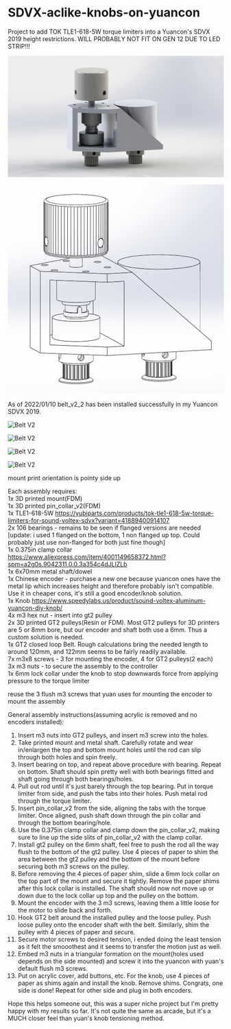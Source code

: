 # SDVX-aclike-knobs-on-yuancon
Project to add TOK TLE1-618-5W torque limiters into a Yuancon's SDVX 2019 height restrictions.  WILL PROBABLY NOT FIT ON GEN 12 DUE TO LED STRIP!!!

![Belt V2](images/belt_v2-2_1.JPG)

![Belt V2](images/belt_v2-2_2.JPG)

As of 2022/01/10 belt_v2_2 has been installed successfully in my Yuancon SDVX 2019.

![Belt V2](images/belt_v2-2_3.JPG)

![Belt V2](images/belt_v2-2_4.JPG)

![Belt V2](images/belt_v2-2_5.jpg)

![Belt V2](images/belt_v2-2_6.JPG)

mount print orientation is pointy side up

Each assembly requires:  
1x 3D printed mount(FDM)  
1x 3D printed pin_collar_v2(FDM)  
1x TLE1-618-5W https://yubiparts.com/products/tok-tle1-618-5w-torque-limiters-for-sound-voltex-sdvx?variant=41889400914107  
2x 106 bearings - remains to be seen if flanged versions are needed   [update: i used 1 flanged on the bottom, 1 non flanged up top.  Could probably just use non-flanged for both just fine though]  
1x 0.375in clamp collar https://www.aliexpress.com/item/4001149658372.html?spm=a2g0s.9042311.0.0.3a354c4dJLlZLb  
1x 6x70mm metal shaft/dowel  
1x Chinese encoder - purchase a new one because yuancon ones have the metal lip which increases height and therefore probably isn't compatible.  Use it in cheaper cons, it's still a good encoder/knob solution.  
1x Knob https://www.speedylabs.us/product/sound-voltex-aluminum-yuancon-diy-knob/  
4x m3 hex nut - insert into gt2 pulley  
2x 3D printed GT2 pulleys(Resin or FDM).  Most GT2 pulleys for 3D printers are 5 or 8mm bore, but our encoder and shaft both use a 6mm.  Thus a custom solution is needed.   
1x GT2 closed loop Belt.  Rough calculations bring the needed length to around 120mm, and 122mm seems to be fairly readily available.  
7x m3x8 screws - 3 for mounting the encoder, 4 for GT2 pulleys(2 each)  
3x m3 nuts - to secure the assembly to the controller  
1x 6mm lock collar under the knob to stop downwards force from applying pressure to the torque limiter  

reuse the 3 flush m3 screws that yuan uses for mounting the encoder to mount the assembly

General assembly instructions(assuming acrylic is removed and no encoders installed):  
1. Insert m3 nuts into GT2 pulleys, and insert m3 screw into the holes.  
2. Take printed mount and metal shaft.  Carefully rotate and wear in/enlargen the top and bottom mount holes until the rod can slip through both holes and spin freely.  
3. Insert bearing on top, and repeat above procedure with bearing.  Repeat on bottom.  Shaft should spin pretty well with both bearings fitted and shaft going through both bearings/holes.  
4. Pull out rod until it's just barely through the top bearing.  Put in torque limiter from side, and push the tabs into their holes.  Push metal rod through the torque limiter.  
5. Insert pin_collar_v2 from the side, aligning the tabs with the torque limiter.  Once aligned, push shaft down through the pin collar and through the bottom bearing/hole.  
6. Use the 0.375in clamp collar and clamp down the pin_collar_v2, making sure to line up the side slits of pin_collar_v2 with the clamp collar.  
7. Install gt2 pulley on the 6mm shaft, feel free to push the rod all the way flush to the bottom of the gt2 pulley.  Use 4 pieces of paper to shim the area between the gt2 pulley and the bottom of the mount before securing both m3 screws on the pulley.  
8. Before removing the 4 pieces of paper shim, slide a 6mm lock collar on the top part of the mount and secure it tightly.  Remove the paper shims after this lock collar is installed.  The shaft should now not move up or down due to the lock collar up top and the pulley on the bottom.  
9. Mount the encoder with the 3 m3 screws, leaving them a little loose for the motor to slide back and forth.  
10. Hook GT2 belt around the installed pulley and the loose pulley.  Push loose pulley onto the encoder shaft with the belt.  Similarly, shim the pulley with 4 pieces of paper and secure.  
11. Secure motor screws to desired tension, i ended doing the least tension as it felt the smooothest and it seems to transfer the motion just as well.  
12. Embed m3 nuts in a triangular formation on the mount(holes used depends on the side mounted) and screw it into the yuancon with yuan's default flush m3 screws.  
13. Put on acrylic cover, add buttons, etc.  For the knob, use 4 pieces of paper as shims again and install the knob.  Remove shims.  Congrats, one side is done!  Repeat for other side and plug in both encoders. 

Hope this helps someone out, this was a super niche project but I'm pretty happy with my results so far.  It's not quite the same as arcade, but it's a MUCH closer feel than yuan's knob tensioning method.

